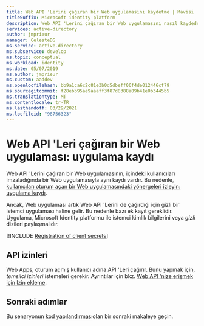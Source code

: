 ```yaml
---
title: Web API 'Lerini çağıran bir Web uygulamasını kaydetme | Mavisi
titleSuffix: Microsoft identity platform
description: Web API 'Lerini çağıran bir Web uygulamasını nasıl kaydedeceğinizi öğrenin
services: active-directory
author: jmprieur
manager: CelesteDG
ms.service: active-directory
ms.subservice: develop
ms.topic: conceptual
ms.workload: identity
ms.date: 05/07/2019
ms.author: jmprieur
ms.custom: aaddev
ms.openlocfilehash: bb9a1ca6c2c81e3b0d5dbeff06f4de012446cf79
ms.sourcegitcommit: f28ebb95ae9aaaff3f87d8388a09b41e0b3445b5
ms.translationtype: MT
ms.contentlocale: tr-TR
ms.lasthandoff: 03/29/2021
ms.locfileid: "98756323"
---
```

# <a name="a-web-app-that-calls-web-apis-app-registration"></a>Web API 'Leri çağıran bir Web uygulaması: uygulama kaydı

Web API 'Lerini çağıran bir Web uygulamasının, içindeki kullanıcıları imzaladığında bir Web uygulamasıyla aynı kaydı vardır. Bu nedenle, [kullanıcıları oturum açan bir Web uygulamasındaki yönergeleri izleyin: uygulama kaydı](scenario-web-app-sign-user-app-registration.md).

Ancak, Web uygulaması artık Web API 'Lerini de çağırdığı için gizli bir istemci uygulaması haline gelir. Bu nedenle bazı ek kayıt gereklidir. Uygulama, Microsoft Identity platformu ile istemci kimlik bilgilerini veya *gizli* dizileri paylaşmalıdır.

[!INCLUDE [Registration of client secrets](../../../includes/active-directory-develop-scenarios-registration-client-secrets.md)]

## <a name="api-permissions"></a>API izinleri

Web Apps, oturum açmış kullanıcı adına API 'Leri çağırır. Bunu yapmak için, *temsilci izinleri* istemeleri gerekir. Ayrıntılar için bkz. [Web API 'nize erişmek için Izin ekleme](quickstart-configure-app-access-web-apis.md#add-permissions-to-access-your-web-api).

## <a name="next-steps"></a>Sonraki adımlar

Bu senaryonun [kod yapılandırması](scenario-web-app-call-api-app-configuration.md)olan bir sonraki makaleye geçin.
